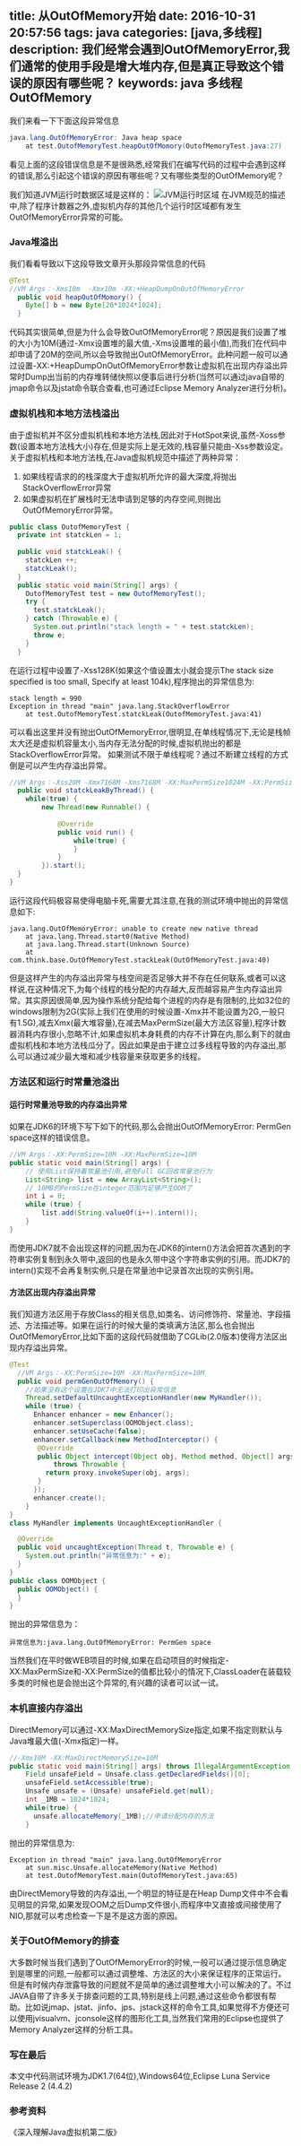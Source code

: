 title: 从OutOfMemory开始
date: 2016-10-31 20:57:56
tags: java
categories: [java,多线程]
description: 我们经常会遇到OutOfMemoryError,我们通常的使用手段是增大堆内存,但是真正导致这个错误的原因有哪些呢？
keywords: java 多线程 OutOfMemory
---

我们来看一下下面这段异常信息
```java
java.lang.OutOfMemoryError: Java heap space
    at test.OutofMemoryTest.heapOutOfMomory(OutofMemoryTest.java:27)
```
看见上面的这段错误信息是不是很熟悉,经常我们在编写代码的过程中会遇到这样的错误,那么引起这个错误的原因有哪些呢？又有哪些类型的OutOfMemory呢？

我们知道JVM运行时数据区域是这样的：
![JVM运行时区域](/images/thread-java-running-data-area.png)
在JVM规范的描述中,除了程序计数器之外,虚拟机内存的其他几个运行时区域都有发生OutOfMemoryError异常的可能。

### Java堆溢出

我们看看导致以下这段导致文章开头那段异常信息的代码
```java
@Test
//VM Args：-Xms10m  -Xmx10m -XX:+HeapDumpOnOutOfMemoryError
  public void heapOutOfMomory() {
    Byte[] b = new Byte[20*1024*1024];
  }
```
代码其实很简单,但是为什么会导致OutOfMemoryError呢？原因是我们设置了堆的大小为10M(通过-Xmx设置堆的最大值,-Xms设置堆的最小值),而我们在代码中却申请了20M的空间,所以会导致抛出OutOfMemoryError。此种问题一般可以通过设置-XX:+HeapDumpOnOutOfMemoryError参数让虚拟机在出现内存溢出异常时Dump出当前的内存堆转储快照以便事后进行分析(当然可以通过java自带的jmap命令以及jstat命令联合查看,也可通过Eclipse Memory Analyzer进行分析)。

### 虚拟机栈和本地方法栈溢出
由于虚拟机并不区分虚拟机栈和本地方法栈,因此对于HotSpot来说,虽然-Xoss参数(设置本地方法栈大小)存在,但是实际上是无效的,栈容量只能由-Xss参数设定。关于虚拟机栈和本地方法栈,在Java虚拟机规范中描述了两种异常：
1. 如果线程请求的的栈深度大于虚拟机所允许的最大深度,将抛出StackOverflowError异常
2. 如果虚拟机在扩展栈时无法申请到足够的内存空间,则抛出OutOfMemoryError异常。

```java
public class OutofMemoryTest {
  private int statckLen = 1;
  
  public void statckLeak() {
    statckLen ++;
    statckLeak();
  }
  public static void main(String[] args) {
    OutofMemoryTest test = new OutofMemoryTest();
    try {
      test.statckLeak();
    } catch (Throwable e) {
      System.out.println("stack length = " + test.statckLen);
      throw e;
    }
  }
```

在运行过程中设置了-Xss128K(如果这个值设置太小就会提示The stack size specified is too small, Specify at least 104k),程序抛出的异常信息为:
```
stack length = 990
Exception in thread "main" java.lang.StackOverflowError
    at test.OutofMemoryTest.statckLeak(OutofMemoryTest.java:41)
```
可以看出这里并没有抛出OutOfMemoryError,很明显,在单线程情况下,无论是栈帧太大还是虚拟机容量太小,当内存无法分配的时候,虚拟机抛出的都是StackOverflowError异常。
如果测试不限于单线程呢？通过不断建立线程的方式倒是可以产生内存溢出异常。
```java
//VM Args：-Xss20M -Xmx7168M -Xms7168M -XX:MaxPermSize1024M -XX:PermSize1024M
  public void statckLeakByThread() {
    while(true) {
        new Thread(new Runnable() {
            
            @Override
            public void run() {
                while(true) {
                }
            }
        }).start();
  }
}
```
运行这段代码极容易使得电脑卡死,需要尤其注意,在我的测试环境中抛出的异常信息如下:
```
java.lang.OutOfMemoryError: unable to create new native thread
    at java.lang.Thread.start0(Native Method)
    at java.lang.Thread.start(Unknown Source)
    at com.think.base.OutOfMemoryTest.stackLeak(OutOfMemoryTest.java:40)
```
但是这样产生的内存溢出异常与栈空间是否足够大并不存在任何联系,或者可以这样说,在这种情况下,为每个线程的栈分配的内存越大,反而越容易产生内存溢出异常。其实原因很简单,因为操作系统分配给每个进程的内存是有限制的,比如32位的windows限制为2G(实际上我们在使用的时候设置-Xmx并不能设置为2G,一般只有1.5G),减去Xmx(最大堆容量),在减去MaxPermSize(最大方法区容量),程序计数器消耗内存很小,忽略不计,如果虚拟机本身耗费的内存不计算在内,那么剩下的就由虚拟机栈和本地方法栈瓜分了。因此如果是由于建立过多线程导致的内存溢出,那么可以通过减少最大堆和减少栈容量来获取更多的线程。

### 方法区和运行时常量池溢出

#### 运行时常量池导致的内存溢出异常
如果在JDK6的环境下写下如下的代码,那么会抛出OutOfMemoryError: PermGen space这样的错误信息。
```java
//VM Args：-XX:PermSize=10M -XX:MaxPermSize=10M
public static void main(String[] args) {
    // 使用List保持着常量池引用,避免Full GC回收常量池行为
    List<String> list = new ArrayList<String>();
    // 10MB的PermSize在integer范围内足够产生OOM了
    int i = 0; 
    while (true) {
        list.add(String.valueOf(i++).intern());
    }
}

```
而使用JDK7就不会出现这样的问题,因为在JDK6的intern()方法会把首次遇到的字符串实例复制到永久带中,返回的也是永久带中这个字符串实例的引用。而JDK7的intern()实现不会再复制实例,只是在常量池中记录首次出现的实例引用。

#### 方法区出现内存溢出异常
我们知道方法区用于存放Class的相关信息,如类名、访问修饰符、常量池、字段描述、方法描述等。如果在运行的时候大量的类填满方法区,那么也会抛出OutOfMemoryError,比如下面的这段代码就借助了CGLib(2.0版本)使得方法区出现内存溢出异常。
```java
@Test
  //VM Args：-XX:PermSize=10M -XX:MaxPermSize=10M
  public void permGenOutOfMemory() {
    //如果没有这个设置在JDK7中无法打印出异常信息
    Thread.setDefaultUncaughtExceptionHandler(new MyHandler());
    while (true) {
      Enhancer enhancer = new Enhancer();
      enhancer.setSuperclass(OOMObject.class);
      enhancer.setUseCache(false);
      enhancer.setCallback(new MethodInterceptor() {
       @Override
       public Object intercept(Object obj, Method method, Object[] args, MethodProxy proxy)
           throws Throwable {
         return proxy.invokeSuper(obj, args);
       }
      });
      enhancer.create();
    }
}
class MyHandler implements UncaughtExceptionHandler {

  @Override
  public void uncaughtException(Thread t, Throwable e) {
    System.out.println("异常信息为:" + e);
  }
}
public class OOMObject {
  public OOMObject() {
  }
}
```
抛出的异常信息为：
```
异常信息为:java.lang.OutOfMemoryError: PermGen space
```
当然我们在平时做WEB项目的时候,如果在启动项目的时候指定-XX:MaxPermSize和-XX:PermSize的值都比较小的情况下,ClassLoader在装载较多类的时候也是会抛出这个异常的,有兴趣的读者可以试一试。

### 本机直接内存溢出
DirectMemory可以通过-XX:MaxDirectMemorySize指定,如果不指定则默认与Java堆最大值(-Xmx指定)一样。
```java
//-Xmx10M -XX:MaxDirectMemorySize=10M
public static void main(String[] args) throws IllegalArgumentException, IllegalAccessException {
    Field unsafeField = Unsafe.class.getDeclaredFields()[0];
    unsafeField.setAccessible(true);
    Unsafe unsafe = (Unsafe) unsafeField.get(null);
    int _1MB = 1024*1024;
    while(true) {
      unsafe.allocateMemory(_1MB);//申请分配内存的方法
    }
```

抛出的异常信息为:
```
Exception in thread "main" java.lang.OutOfMemoryError
    at sun.misc.Unsafe.allocateMemory(Native Method)
    at test.OutofMemoryTest.main(OutofMemoryTest.java:65)
```
由DirectMemory导致的内存溢出,一个明显的特征是在Heap Dump文件中不会看见明显的异常,如果发现OOM之后Dump文件很小,而程序中又直接或间接使用了NIO,那就可以考虑检查一下是不是这方面的原因。

### 关于OutOfMemory的排查
大多数时候当我们遇到了OutOfMemoryError的时候,一般可以通过提示信息确定到是哪里的问题,一般都可以通过调整堆、方法区的大小来保证程序的正常运行。但是有时候内存泄露导致的问题就不是简单的通过调整堆大小可以解决的了。不过JAVA自带了许多关于排查问题的工具,特别是线上问题,通过这些命令都很有帮助。比如说jmap、jstat、jinfo、jps、jstack这样的命令工具,如果觉得不方便还可以使用jvisualvm、jconsole这样的图形化工具,当然我们常用的Eclipse也提供了Memory Analyzer这样的分析工具。

### 写在最后
本文中代码测试环境为JDK1.7(64位),Windows64位,Eclipse Luna Service Release 2 (4.4.2)
### 参考资料
《深入理解Java虚拟机第二版》